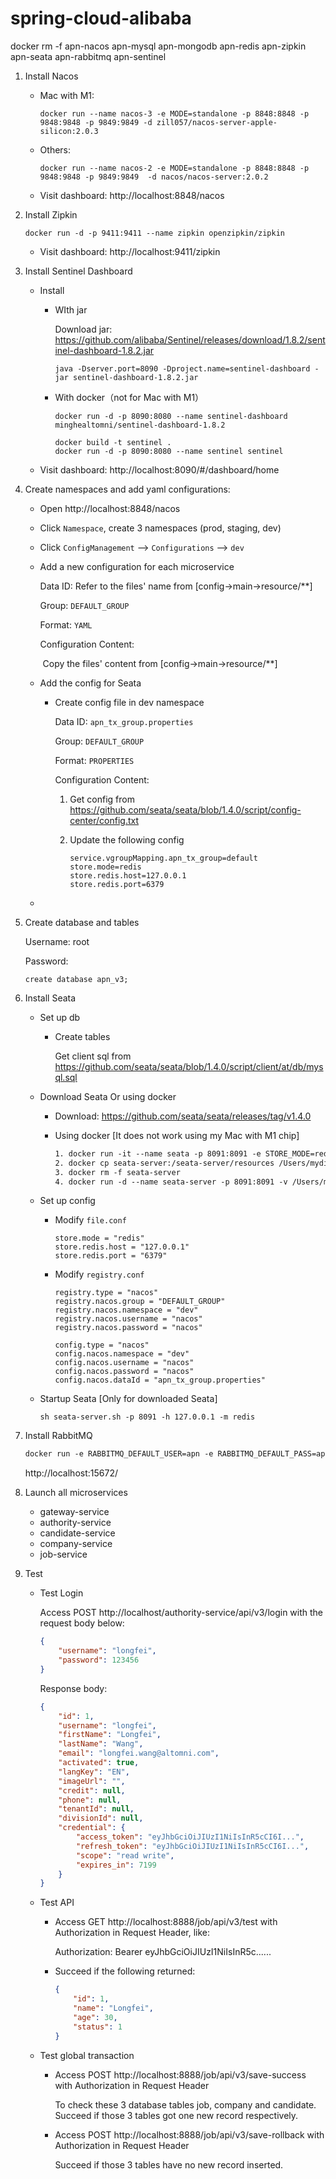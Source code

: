 # spring-cloud-alibaba

docker rm -f apn-nacos apn-mysql apn-mongodb apn-redis apn-zipkin apn-seata apn-rabbitmq apn-sentinel

1. Install Nacos

   - Mac with M1: 

     ```shell
     docker run --name nacos-3 -e MODE=standalone -p 8848:8848 -p 9848:9848 -p 9849:9849 -d zill057/nacos-server-apple-silicon:2.0.3

   - Others: 

     ```shell
     docker run --name nacos-2 -e MODE=standalone -p 8848:8848 -p 9848:9848 -p 9849:9849  -d nacos/nacos-server:2.0.2
     ```

   - Visit dashboard: http://localhost:8848/nacos

     

2. Install Zipkin

   ```shell
   docker run -d -p 9411:9411 --name zipkin openzipkin/zipkin
   ```

   - Visit dashboard: http://localhost:9411/zipkin

3. Install Sentinel Dashboard

   - Install

     - WIth jar

       Download jar: https://github.com/alibaba/Sentinel/releases/download/1.8.2/sentinel-dashboard-1.8.2.jar

       ```shell
       java -Dserver.port=8090 -Dproject.name=sentinel-dashboard -jar sentinel-dashboard-1.8.2.jar
       ```

     - With docker（not for Mac with M1）

       ```shell
       docker run -d -p 8090:8080 --name sentinel-dashboard minghealtomni/sentinel-dashboard-1.8.2
       
       docker build -t sentinel .
       docker run -d -p 8090:8080 --name sentinel sentinel
       ```

   - Visit dashboard: http://localhost:8090/#/dashboard/home

4. Create namespaces and add  yaml configurations:

   - Open http://localhost:8848/nacos

   - Click `Namespace`, create 3 namespaces (prod, staging, dev)

   - Click `ConfigManagement` --> `Configurations` --> `dev`

   - Add a new configuration for each microservice

     Data ID:  Refer to the files' name from [config->main->resource/**]

     Group: `DEFAULT_GROUP`

     Format: `YAML`

     Configuration Content: 

     ​		Copy the files' content from [config->main->resource/**]

   - Add the config for Seata

     - Create config file in dev namespace

       Data ID:  `apn_tx_group.properties`

       Group: `DEFAULT_GROUP`

       Format: `PROPERTIES`

       Configuration Content: 

         1.   Get config from https://github.com/seata/seata/blob/1.4.0/script/config-center/config.txt

         2.   Update the following config

              ```properties
              service.vgroupMapping.apn_tx_group=default
              store.mode=redis
              store.redis.host=127.0.0.1
              store.redis.port=6379
              ```

   - 

5. Create database and tables

   Username: root

   Password: 

   ```mysql
   create database apn_v3;
   ```

   

6. Install Seata

   - Set up db

     - Create tables

       Get client sql from https://github.com/seata/seata/blob/1.4.0/script/client/at/db/mysql.sql

   - Download Seata Or using docker

     - Download: https://github.com/seata/seata/releases/tag/v1.4.0

     - Using docker [It does not work using my Mac with M1 chip]

       ```dockerfile
       1. docker run -it --name seata -p 8091:8091 -e STORE_MODE=redis -e SEATA_CONFIG_NAME=file:/root/seata-config/registry -v /Users/longfeiwang/seata/config/:/root/seata-config seataio/seata-server:1.4.0 bash
       2. docker cp seata-server:/seata-server/resources /Users/mydir/seata/
       3. docker rm -f seata-server
       4. docker run -d --name seata-server -p 8091:8091 -v /Users/mydir/seata/resources:/seata-server/resources seataio/seata-server:1.4.0
       
       
       ```
       
       

   - Set up config

     - Modify `file.conf`

       ```properties
       store.mode = "redis"
       store.redis.host = "127.0.0.1"
       store.redis.port = "6379"
       ```

       

     - Modify `registry.conf`

       ```properties
       registry.type = "nacos"
       registry.nacos.group = "DEFAULT_GROUP"
       registry.nacos.namespace = "dev"
       registry.nacos.username = "nacos"
       registry.nacos.password = "nacos"
       
       config.type = "nacos"
       config.nacos.namespace = "dev"
       config.nacos.username = "nacos"
       config.nacos.password = "nacos"
       config.nacos.dataId = "apn_tx_group.properties"
       ```

   - Startup Seata [Only for downloaded Seata]

     ```shell
     sh seata-server.sh -p 8091 -h 127.0.0.1 -m redis
     ```

     

7. Install RabbitMQ

   ```dockerfile
   docker run -e RABBITMQ_DEFAULT_USER=apn -e RABBITMQ_DEFAULT_PASS=apn --hostname apn-mq --name mq -p 15672:15672 -p 5672:5672 -d rabbitmq:3-management
   ```

   http://localhost:15672/

8. Launch all microservices

   - gateway-service
   - authority-service
   - candidate-service
   - company-service
   - job-service

   

9. Test 

   - Test Login

     Access POST http://localhost/authority-service/api/v3/login with the request body below:

     ```json
     {
         "username": "longfei",
         "password": 123456
     }
     ```

     Response body:

     ```json
     {
         "id": 1,
         "username": "longfei",
         "firstName": "Longfei",
         "lastName": "Wang",
         "email": "longfei.wang@altomni.com",
         "activated": true,
         "langKey": "EN",
         "imageUrl": "",
         "credit": null,
         "phone": null,
         "tenantId": null,
         "divisionId": null,
         "credential": {
             "access_token": "eyJhbGciOiJIUzI1NiIsInR5cCI6I...",
             "refresh_token": "eyJhbGciOiJIUzI1NiIsInR5cCI6I...",
             "scope": "read write",
             "expires_in": 7199
         }
     }
     ```

     

   - Test API

     - Access GET http://localhost:8888/job/api/v3/test with Authorization in Request Header, like:

       Authorization: Bearer eyJhbGciOiJIUzI1NiIsInR5c......

     - Succeed if the following returned:

       ```json
       {
           "id": 1,
           "name": "Longfei",
           "age": 30,
           "status": 1
       }
       ```

       

   - Test global transaction

     - Access POST http://localhost:8888/job/api/v3/save-success with Authorization in Request Header

       To check these 3 database tables job, company and candidate. Succeed if those 3 tables got one new record respectively.

     - Access POST http://localhost:8888/job/api/v3/save-rollback with Authorization in Request Header

       Succeed if those 3 tables have no new record inserted.

     

   


